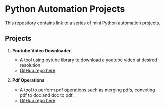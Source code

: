 # Python Automation Projects

This repository contains link to a series of mini Python automation projects.

## Projects

1. **Youtube Video Downloader**
   - A tool using pytube library to download a youtube video at desired resolution.
   - [GitHub repo here](https://github.com/OmSDeshmukh/YouTube-Video-Downloader)

1. **Pdf Operations**
   - A tool to perform pdf operations such as merging pdfs, conveting pdf to doc and doc to pdf.
   - [GitHub repo here](https://github.com/OmSDeshmukh/Pdf-Operations)
